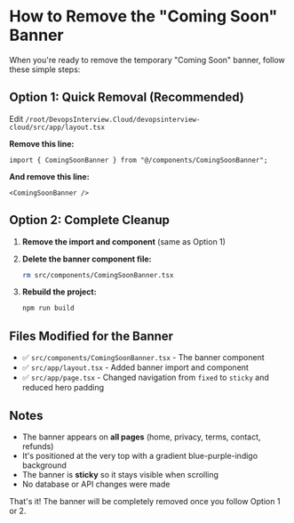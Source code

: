 # How to Remove the "Coming Soon" Banner

When you're ready to remove the temporary "Coming Soon" banner, follow these simple steps:

## Option 1: Quick Removal (Recommended)

Edit `/root/DevopsInterview.Cloud/devopsinterview-cloud/src/app/layout.tsx`

**Remove this line:**
```tsx
import { ComingSoonBanner } from "@/components/ComingSoonBanner";
```

**And remove this line:**
```tsx
<ComingSoonBanner />
```

## Option 2: Complete Cleanup

1. **Remove the import and component** (same as Option 1)

2. **Delete the banner component file:**
   ```bash
   rm src/components/ComingSoonBanner.tsx
   ```

3. **Rebuild the project:**
   ```bash
   npm run build
   ```

## Files Modified for the Banner

- ✅ `src/components/ComingSoonBanner.tsx` - The banner component
- ✅ `src/app/layout.tsx` - Added banner import and component
- ✅ `src/app/page.tsx` - Changed navigation from `fixed` to `sticky` and reduced hero padding

## Notes

- The banner appears on **all pages** (home, privacy, terms, contact, refunds)
- It's positioned at the very top with a gradient blue-purple-indigo background
- The banner is **sticky** so it stays visible when scrolling
- No database or API changes were made

That's it! The banner will be completely removed once you follow Option 1 or 2.

